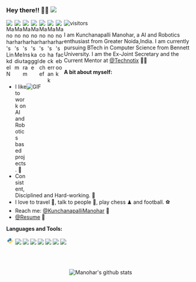 ### Hey there!! 🙋‍♂️ <img src="https://media.giphy.com/media/hvRJCLFzcasrR4ia7z/giphy.gif" width="25px">
<a href="https://www.linkedin.com/in/manohar2000/">
  <img align="left" alt="Manohar's LinkdeIN" width="22px" src="https://cdn.jsdelivr.net/npm/simple-icons@v3/icons/linkedin.svg" />
</a>

<a href="https://medium.com/@maohar502">
  <img align="left" alt="Manohar's Medium" width="22px" src="https://cdns.iconmonstr.com/wp-content/assets/preview/2018/240/iconmonstr-medium-2.png" />
</a>

<a href="https://www.instagram.com/manoharr_08/">
  <img align="left" alt="Manohar's Instagram" width="22px" src="https://cdn.jsdelivr.net/npm/simple-icons@v3/icons/instagram.svg" />
</a>

<a href="https://www.kaggle.com/manohar502">
  <img align="left" alt="Manohar's kaggle" width="22px" src="https://cdn4.iconfinder.com/data/icons/logos-brands-5/24/kaggle-512.png" />
</a>

<a href="https://www.codechef.com/users/colhaox">
  <img align="left" alt="Manohar's codechef" width="22px" src="https://avatars1.githubusercontent.com/u/11960354?s=460&v=4" />
</a>


<a href="https://www.hackerrank.com/maohar502">
  <img align="left" alt="Manohar's hackerrank" width="22px" src="https://cdn4.iconfinder.com/data/icons/logos-and-brands-1/512/160_Hackerrank_logo_logos-512.png" />
</a>

<a href="https://www.facebook.com/manohar.dungeon.master/">
  <img align="left" alt="Manohar's facebook" width="22px" src="https://image.flaticon.com/icons/png/512/59/59439.png" />
</a>

![visitors](https://visitor-badge.glitch.me/badge?page_id=manohar2000.manohar2000)

I am Kunchanapalli Manohar, a AI and Robotics enthusiast from Greater Noida,India. I am currently pursuing BTech in Computer Science from Bennett University.
I am the Ex-Joint Secretary and the Current Mentor at [@Technotix](https://www.instagram.com/technotix_bennett/) 👨‍💻

<img align="right" alt="GIF" src="https://i.pinimg.com/originals/a5/35/60/a53560c8088900e266880f779dacced7.gif" width="450" height="280" />

**A bit about myself:**

- I like to work on AI and Robotics based projects. 🤖
- Consistent, Disciplined and Hard-working. 💯
- I love to travel 🚗, talk to people 🤝, play chess ♟ and football. ⚽️ 
- Reach me: [@KunchanapalliManohar](maohar502@gmail.com) 📩
- [@Resume](https://drive.google.com/drive/folders/12n0YKRmNHV6QdsvDen5IaLGIwRRBiqIC?usp=sharing) 📝

**Languages and Tools:**

<code><img height="20" src="https://raw.githubusercontent.com/github/explore/80688e429a7d4ef2fca1e82350fe8e3517d3494d/topics/python/python.png"></code>
<code><img height="20" src="https://raw.githubusercontent.com/isocpp/logos/master/cpp_logo.png"></code>
<code><img height="20" src="https://upload.wikimedia.org/wikipedia/en/thumb/3/30/Java_programming_language_logo.svg/1200px-Java_programming_language_logo.svg.png"></code>
<code><img height="20" src="https://upload.wikimedia.org/wikipedia/commons/thumb/2/2d/Tensorflow_logo.svg/1200px-Tensorflow_logo.svg.png"></code>
<code><img height="20" src="https://upload.wikimedia.org/wikipedia/commons/thumb/0/05/Scikit_learn_logo_small.svg/1200px-Scikit_learn_logo_small.svg.png"></code>
<code><img height="20" src="https://upload.wikimedia.org/wikipedia/commons/thumb/b/bb/Ros_logo.svg/1280px-Ros_logo.svg.png"></code>
<code><img height="20" src="https://upload.wikimedia.org/wikipedia/en/thumb/1/13/Gazebo_logo.svg/1024px-Gazebo_logo.svg.png"></code>
<code><img height="20" src="https://upload.wikimedia.org/wikipedia/commons/thumb/8/87/Arduino_Logo.svg/1280px-Arduino_Logo.svg.png"></code>

<br />
<br />
<p align="center">  
<img src="https://github-readme-stats.vercel.app/api?username=manohar2000&count_private=true&theme=radical" alt="Manohar's github stats" width="500px" />

